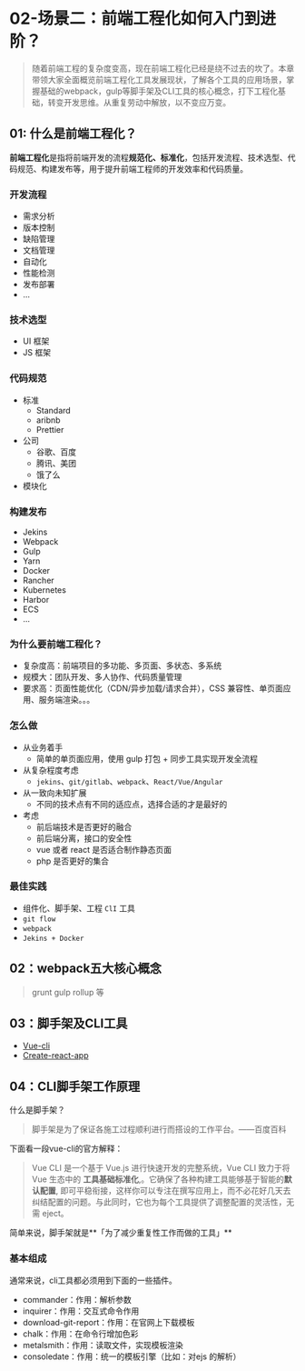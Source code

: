 # 02-场景二：前端工程化如何入门到进阶？

> 随着前端工程的复杂度变高，现在前端工程化已经是绕不过去的坎了。本章带领大家全面概览前端工程化工具发展现状，了解各个工具的应用场景，掌握基础的webpack，gulp等脚手架及CLI工具的核心概念，打下工程化基础，转变开发思维。从重复劳动中解放，以不变应万变。

## 01: 什么是前端工程化？

**前端工程化**是指将前端开发的流程**规范化、标准化**，包括开发流程、技术选型、代码规范、构建发布等，用于提升前端工程师的开发效率和代码质量。

### 开发流程

* 需求分析
* 版本控制
* 缺陷管理
* 文档管理
* 自动化
* 性能检测
* 发布部署
* …

### 技术选型

* UI 框架
* JS 框架

### 代码规范

* 标准
  * Standard
  * aribnb
  * Prettier
* 公司
  * 谷歌、百度
  * 腾讯、美团
  * 饿了么
* 模块化

### 构建发布

* Jekins
* Webpack
* Gulp
* Yarn
* Docker
* Rancher
* Kubernetes
* Harbor
* ECS
* …

### 为什么要前端工程化？
* 复杂度高：前端项目的多功能、多页面、多状态、多系统
* 规模大：团队开发、多人协作、代码质量管理
* 要求高：页面性能优化（CDN/异步加载/请求合并），CSS 兼容性、单页面应用、服务端渲染。。。

### 怎么做

* 从业务着手
  * 简单的单页面应用，使用 gulp 打包 + 同步工具实现开发全流程
* 从复杂程度考虑
  * `jekins`、`git/gitlab`、`webpack`、`React/Vue/Angular`
* 从一致向未知扩展
  * 不同的技术点有不同的适应点，选择合适的才是最好的
* 考虑
  * 前后端技术是否更好的融合
  * 前后端分离，接口的安全性
  * vue 或者 react 是否适合制作静态页面
  * php 是否更好的集合

### 最佳实践

* 组件化、脚手架、工程 `ClI` 工具
* `git flow`
* `webpack`
* `Jekins + Docker`

## 02：webpack五大核心概念

> grunt gulp rollup 等



## 03：脚手架及CLI工具

* [Vue-cli](https://cli.vuejs.org/zh/guide/)
* [Create-react-app](https://create-react-app.bootcss.com/)

## 04：CLI脚手架工作原理 

什么是脚手架？

> 脚手架是为了保证各施工过程顺利进行而搭设的工作平台。——百度百科

下面看一段vue-cli的官方解释：

> Vue CLI 是一个基于 Vue.js 进行快速开发的完整系统，Vue CLI 致力于将 Vue 生态中的 **工具基础标准化**,。它确保了各种构建工具能够基于智能的**默认配置**, 即可平稳衔接，这样你可以专注在撰写应用上，而不必花好几天去纠结配置的问题。与此同时，它也为每个工具提供了调整配置的灵活性，无需 eject。

简单来说，脚手架就是**「为了减少重复性工作而做的工具」**

### 基本组成

通常来说，cli工具都必须用到下面的一些插件。

* commander：作用：解析参数
* inquirer：作用：交互式命令作用
* download-git-report：作用：在官网上下载模板
* chalk：作用：在命令行增加色彩
* metalsmith：作用：读取文件，实现模板渲染
* consoledate：作用：统一的模板引擎（比如：对ejs 的解析）